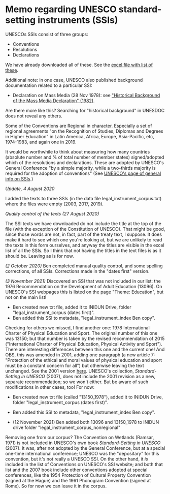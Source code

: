 # Memo regarding UNESCO standard-setting instruments (SSIs)

UNESCOs SSIs consist of three groups:
* Conventions
* Resolutions
* Declarations

We have already downloaded all of these. See the [excel file with list of these](https://github.com/inidun/unesco_data_collection/blob/master/data/legal_instrument_index.xlsx).

Additional note: in one case, UNESCO also published background documentation related to a particular SSI:
* Declaration on Mass Media (28 Nov 1978): see ["Historical Background of the Mass Media Declaration" (1982)](https://unesdoc.unesco.org/ark:/48223/pf0000047669).

Are there more like this? Searching for "historical background" in UNESDOC does not reveal any others.

Some of the Conventions are Regional in character. Especially a set of regional agreements "on the Recognition of Studies, Diplomas and Degrees in Higher Education" in Latin America, Africa, Europe, Asia-Pacific, etc, 1974-1983, and again one in 2019.

It would be worthwhile to think about measuring how many countries (absolute number and % of total number of member states) signed/adopted which of the resolutions and declarations. These are adopted by UNESCO's General Conference "by a simple majority, while a two-thirds majority is required for the adoption of conventions" (See [UNESCO's page of general info on SSIs](http://portal.unesco.org/en/ev.php-URL_ID=23772&URL_DO=DO_TOPIC&URL_SECTION=201.html#).)



*Update, 4 August 2020*

I added the texts to three SSIs (in the data file legal_instrument_corpus.txt) where the files were empty (2003, 2017, 2019). 


*Quality control of the texts (27 August 2020)* 

The SSI texts we have downloaded do not include the title at the top of the file (with the exception of the Constitution of UNESCO). That might be good, since those words are not, in fact, part of the treaty text, I suppose. It does make it hard to see which one you're looking at, but we are unlikely to read the texts in this form ourselves, and anyway the titles are visible in the excel list of all the SSIs. So I think that not having the titles in the text files is as it should be. Leaving as is for now.

_(2 October 2020)_
Ben completed manual quality control, and some spelling corrections, of all SSIs. Corrections made in the "dates first" version.

_(3 November 2021)_
Discovered an SSI that was not included in our list: the 1976 Recommendation on the Development of Adult Education (13096). On UNESCO's SSI webpages this is listed on the page "Theme: Education", but not on the main list! 
- Ben created new txt file, added it to INIDUN Drive, folder "legal_instrument_corpus (dates first)".
- Ben added this SSI to metadata, "legal_instrument_index Ben copy".

Checking for others we missed, I find another one: 
1978 International Charter of Physical Education and Sport. The original number of this one was 13150; but that number is taken by the revised recommendation of 2015 ("International Charter of Physical Education, Physical Activity and Sport"). There are interesting differences between this one and the current one! And OBS, this was amended in 2001, adding one paragraph (a new article 7: "Protection of  the  ethical  and  moral  values  of  physical  education  and
sport must be a constant concern for all") but otherwise leaving the text unchanged. See the 2001 version [here](https://en.unesco.org/sites/default/files/sport_e.pdf). UNESCO's collection, _Standard-Setting in UNESCO_ (2007), does not include the 2001 revision as a new, separate recommendation; so we won't either. But be aware of such modifications in other cases, too! For now:
- Ben created new txt file (called "13150_1978"), added it to INIDUN Drive, folder "legal_instrument_corpus (dates first)".
- Ben added this SSI to metadata, "legal_instrument_index Ben copy".

- (12 November 2021) Ben added both 13096 and 13150_1978 to INIDUN drive folder "legal_instrument_corpus_nonregional" 

Removing one from our corpus? 
The Convention on Wetlands (Ramsar, 1971) is not included in UNESCO's own book _Standard-Setting in UNESCO_ (2007). It was, after not adopted by the General Conference, but at a special one-time international conference; UNESCO was the "depositary" for this convention, but it's not really a UNESCO SSI. On the other hand, it _is_ included in the list of Conventions on UNESCO's SSI website; and both that list and the 2007 book include other conventions adopted at special conferences, like the 1954 Protection of Cultural Property Convention (signed at the Hague) and the 1961 Phonogram Convention (signed at Rome). So for now we can leave it in the corpus. 


